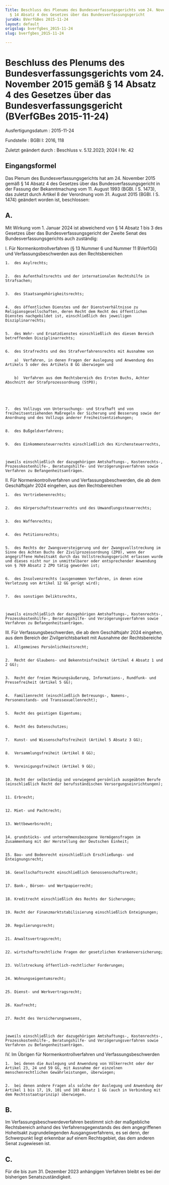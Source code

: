 ```yaml
---
Title: Beschluss des Plenums des Bundesverfassungsgerichts vom 24. November 2015 gemäß
  § 14 Absatz 4 des Gesetzes über das Bundesverfassungsgericht
jurabk: BVerfGBes 2015-11-24
layout: default
origslug: bverfgbes_2015-11-24
slug: bverfgbes_2015-11-24

---
```


# Beschluss des Plenums des Bundesverfassungsgerichts vom 24. November 2015 gemäß § 14 Absatz 4 des Gesetzes über das Bundesverfassungsgericht (BVerfGBes 2015-11-24)

Ausfertigungsdatum
:   2015-11-24

Fundstelle
:   BGBl I: 2016, 118

Zuletzt geändert durch
:   Beschluss v. 5.12.2023; 2024 I Nr. 42


## Eingangsformel

Das Plenum des Bundesverfassungsgerichts hat am 24. November 2015 gemäß § 14 Absatz 4 des Gesetzes über das Bundesverfassungsgericht in der Fassung der Bekanntmachung vom 11. August 1993 (BGBl. I S. 1473), das zuletzt durch Artikel 8 der Verordnung vom 31. August 2015 (BGBl. I S. 1474) geändert worden ist, beschlossen:


## A.

Mit Wirkung vom 1. Januar 2024 ist abweichend von § 14 Absatz 1 bis 3 des Gesetzes über das Bundesverfassungsgericht der Zweite Senat des Bundesverfassungsgerichts auch zuständig:

I.  Für Normenkontrollverfahren (§ 13 Nummer 6 und Nummer 11 BVerfGG) und Verfassungsbeschwerden aus den Rechtsbereichen

    1.  des Asylrechts;


    2.  des Aufenthaltsrechts und der internationalen Rechtshilfe in Strafsachen;


    3.  des Staatsangehörigkeitsrechts;


    4.  des öffentlichen Dienstes und der Dienstverhältnisse zu Religionsgesellschaften, deren Recht dem Recht des öffentlichen Dienstes nachgebildet ist, einschließlich des jeweiligen Disziplinarrechts;


    5.  des Wehr- und Ersatzdienstes einschließlich des diesen Bereich betreffenden Disziplinarrechts;


    6.  des Strafrechts und des Strafverfahrensrechts mit Ausnahme von

        a)  Verfahren, in denen Fragen der Auslegung und Anwendung des Artikels 5 oder des Artikels 8 GG überwiegen und


        b)  Verfahren aus dem Rechtsbereich des Ersten Buchs, Achter Abschnitt der Strafprozessordnung (StPO);





    7.  des Vollzugs von Untersuchungs- und Strafhaft und von freiheitsentziehenden Maßregeln der Sicherung und Besserung sowie der Anordnung und des Vollzugs anderer Freiheitsentziehungen;


    8.  des Bußgeldverfahrens;


    9.  des Einkommensteuerrechts einschließlich des Kirchensteuerrechts,



    jeweils einschließlich der dazugehörigen Amtshaftungs-, Kostenrechts-, Prozesskostenhilfe-, Beratungshilfe- und Verzögerungsverfahren sowie Verfahren zu Befangenheitsanträgen.


II. Für Normenkontrollverfahren und Verfassungsbeschwerden, die ab dem Geschäftsjahr 2024 eingehen, aus den Rechtsbereichen

    1.  des Vertriebenenrechts;


    2.  des Körperschaftsteuerrechts und des Umwandlungssteuerrechts;


    3.  des Waffenrechts;


    4.  des Petitionsrechts;


    5.  des Rechts der Zwangsversteigerung und der Zwangsvollstreckung im Sinne des Achten Buchs der Zivilprozessordnung (ZPO), wenn der angegriffene Hoheitsakt durch das Vollstreckungsgericht erlassen wurde und dieses nicht nur in unmittelbarer oder entsprechender Anwendung von § 769 Absatz 2 ZPO tätig geworden ist;


    6.  des Insolvenzrechts (ausgenommen Verfahren, in denen eine Verletzung von Artikel 12 GG gerügt wird);


    7.  des sonstigen Deliktsrechts,



    jeweils einschließlich der dazugehörigen Amtshaftungs-, Kostenrechts-, Prozesskostenhilfe-, Beratungshilfe- und Verzögerungsverfahren sowie Verfahren zu Befangenheitsanträgen.


III. Für Verfassungsbeschwerden, die ab dem Geschäftsjahr 2024 eingehen, aus dem Bereich der Zivilgerichtsbarkeit mit Ausnahme der Rechtsbereiche

    1.  Allgemeines Persönlichkeitsrecht;


    2.  Recht der Glaubens- und Bekenntnisfreiheit (Artikel 4 Absatz 1 und 2 GG);


    3.  Recht der freien Meinungsäußerung, Informations-, Rundfunk- und Pressefreiheit (Artikel 5 GG);


    4.  Familienrecht (einschließlich Betreuungs-, Namens-, Personenstands- und Transsexuellenrecht);


    5.  Recht des geistigen Eigentums;


    6.  Recht des Datenschutzes;


    7.  Kunst- und Wissenschaftsfreiheit (Artikel 5 Absatz 3 GG);


    8.  Versammlungsfreiheit (Artikel 8 GG);


    9.  Vereinigungsfreiheit (Artikel 9 GG);


    10. Recht der selbständig und vorwiegend persönlich ausgeübten Berufe (einschließlich Recht der berufsständischen Versorgungseinrichtungen);


    11. Erbrecht;


    12. Miet- und Pachtrecht;


    13. Wettbewerbsrecht;


    14. grundstücks- und unternehmensbezogene Vermögensfragen im Zusammenhang mit der Herstellung der Deutschen Einheit;


    15. Bau- und Bodenrecht einschließlich Erschließungs- und Enteignungsrecht;


    16. Gesellschaftsrecht einschließlich Genossenschaftsrecht;


    17. Bank-, Börsen- und Wertpapierrecht;


    18. Kreditrecht einschließlich des Rechts der Sicherungen;


    19. Recht der Finanzmarktstabilisierung einschließlich Enteignungen;


    20. Regulierungsrecht;


    21. Anwaltsvertragsrecht;


    22. wirtschaftsrechtliche Fragen der gesetzlichen Krankenversicherung;


    23. Vollstreckung öffentlich-rechtlicher Forderungen;


    24. Wohnungseigentumsrecht;


    25. Dienst- und Werkvertragsrecht;


    26. Kaufrecht;


    27. Recht des Versicherungswesens,



    jeweils einschließlich der dazugehörigen Amtshaftungs-, Kostenrechts-, Prozesskostenhilfe-, Beratungshilfe- und Verzögerungsverfahren sowie Verfahren zu Befangenheitsanträgen.


IV. Im Übrigen für Normenkontrollverfahren und Verfassungsbeschwerden

    1.  bei denen die Auslegung und Anwendung von Völkerrecht oder der Artikel 23, 24 und 59 GG, mit Ausnahme der einzelnen menschenrechtlichen Gewährleistungen, überwiegen;


    2.  bei denen andere Fragen als solche der Auslegung und Anwendung der Artikel 1 bis 17, 19, 101 und 103 Absatz 1 GG (auch in Verbindung mit dem Rechtsstaatsprinzip) überwiegen.








## B.

Im Verfassungsbeschwerdeverfahren bestimmt sich der maßgebliche Rechtsbereich anhand des Verfahrensgegenstands des dem angegriffenen Hoheitsakt zugrundeliegenden Ausgangsverfahrens, es sei denn, der Schwerpunkt liegt erkennbar auf einem Rechtsgebiet, das dem anderen Senat zugewiesen ist.


## C.

Für die bis zum 31. Dezember 2023 anhängigen Verfahren bleibt es bei der bisherigen Senatszuständigkeit.

